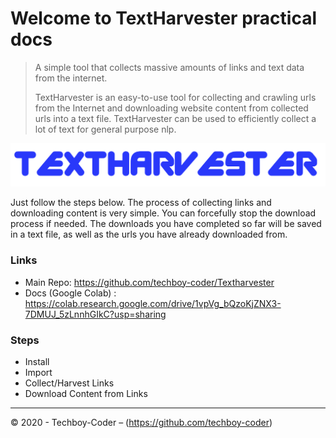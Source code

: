 # Welcome to TextHarvester practical docs

> A simple tool that collects massive amounts of links and text data from the internet.
>
> TextHarvester is an easy-to-use tool for collecting and crawling urls from the Internet and downloading website content from collected urls into a text file. TextHarvester can be used to efficiently collect a lot of text for general purpose nlp.

![img](textharvester_logo.PNG)

Just follow the steps below. The process of collecting links and downloading content is very simple. You can forcefully stop the download process if needed. The downloads you have completed so far will be saved in a text file, as well as the urls you have already downloaded from.

### Links

- Main Repo: https://github.com/techboy-coder/Textharvester
- Docs (Google Colab) : https://colab.research.google.com/drive/1vpVg_bQzoKjZNX3-7DMUJ_5zLnnhGIkC?usp=sharing

### Steps

- Install
- Import
- Collect/Harvest Links
- Download Content from Links

---

© 2020 - Techboy-Coder – (https://github.com/techboy-coder)

